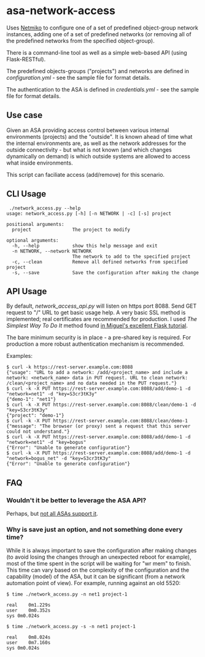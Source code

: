 # asa-network-access

Uses [Netmiko](https://github.com/ktbyers/netmiko) to configure one of a set of predefined object-group network instances, adding one of a set of predefined networks (or removing all of the predefined networks from the specified object-group).

There is a command-line tool as well as a simple web-based API (using Flask-RESTful).

The predefined objects-groups ("projects") and networks are defined in _configuration.yml_ - see the sample file for format details.

The authentication to the ASA is defined in _credentials.yml_ - see the sample file for format details.

## Use case

Given an ASA providing access control between various internal environments (projects) and the "outside". It is known ahead of time what the internal environments are, as well as the network addresses for the outside connectivity - but what is not known (and which changes dynamically on demand) is which outside systems are allowed to access what inside environments.

This script can faciliate access (add/remove) for this scenario.

## CLI Usage

```
 ./network_access.py --help
usage: network_access.py [-h] [-n NETWORK | -c] [-s] project

positional arguments:
  project               The project to modify

optional arguments:
  -h, --help            show this help message and exit
  -n NETWORK, --network NETWORK
                        The network to add to the specified project
  -c, --clean           Remove all defined networks from specified project
  -s, --save            Save the configuration after making the change
```

## API Usage

By default, *network_access_api.py* will listen on https port 8088. Send GET request to "/" URL to get basic usage help. A very basic SSL method is implemented; real certificates are recommended for production. I used *The Simplest Way To Do It* method found [in Miguel's excellent Flask tutorial](https://blog.miguelgrinberg.com/post/running-your-flask-application-over-https).

The bare minimum security is in place - a pre-shared key is required. For production a more robust authentication mechanism is recommended.

Examples:

```
$ curl -k https://rest-server.example.com:8088
{"usage": "URL to add a network: /add/<project_name> and include a network: <network_name> data in PUT request. URL to clean network: /clean/<project_name> and no data needed in the PUT request."}
$ curl -k -X PUT https://rest-server.example.com:8088/add/demo-1 -d "network=net1" -d "key=S3cr3tK3y"
{"demo-1": "net1"}
$ curl -k -X PUT https://rest-server.example.com:8088/clean/demo-1 -d "key=S3cr3tK3y"
{"project": "demo-1"}
$ curl -k -X PUT https://rest-server.example.com:8088/clean/demo-1
{"message": "The browser (or proxy) sent a request that this server could not understand."}
$ curl -k -X PUT https://rest-server.example.com:8088/add/demo-1 -d "network=net1" -d "key=bogus"
{"Error": "Unable to generate configuration"}
$ curl -k -X PUT https://rest-server.example.com:8088/add/demo-1 -d "network=bogus_net" -d "key=S3cr3tK3y"
{"Error": "Unable to generate configuration"}
```

## FAQ

### Wouldn't it be better to leverage the ASA API?
Perhaps, but [not all ASAs support it](https://www.cisco.com/c/en/us/td/docs/security/asa/compatibility/asamatrx.html#id_65991).

### Why is save just an option, and not something done every time?
While it is always important to save the configuration after making changes (to avoid losing the changes through an unexpected reboot for example), most of the time spent in the script will be waiting for "wr mem" to finish. This time can vary based on the complexity of the configuration and the capability (model) of the ASA, but it can be significant (from a network automation point of view). For example, running against an old 5520:

```
$ time ./network_access.py -n net1 project-1

real	0m1.229s
user	0m0.352s
sys	0m0.024s

$ time ./network_access.py -s -n net1 project-1

real	0m8.024s
user	0m7.160s
sys	0m0.024s
```
